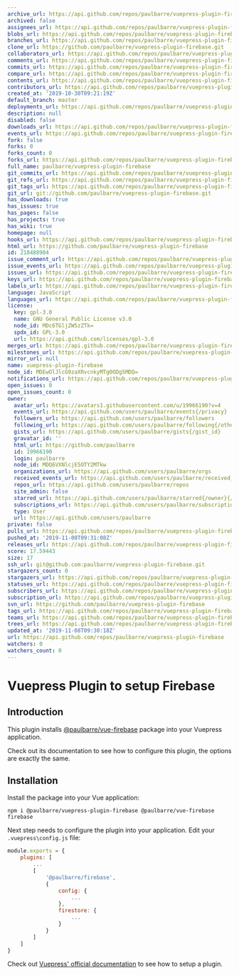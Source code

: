```yaml
---
archive_url: https://api.github.com/repos/paulbarre/vuepress-plugin-firebase/{archive_format}{/ref}
archived: false
assignees_url: https://api.github.com/repos/paulbarre/vuepress-plugin-firebase/assignees{/user}
blobs_url: https://api.github.com/repos/paulbarre/vuepress-plugin-firebase/git/blobs{/sha}
branches_url: https://api.github.com/repos/paulbarre/vuepress-plugin-firebase/branches{/branch}
clone_url: https://github.com/paulbarre/vuepress-plugin-firebase.git
collaborators_url: https://api.github.com/repos/paulbarre/vuepress-plugin-firebase/collaborators{/collaborator}
comments_url: https://api.github.com/repos/paulbarre/vuepress-plugin-firebase/comments{/number}
commits_url: https://api.github.com/repos/paulbarre/vuepress-plugin-firebase/commits{/sha}
compare_url: https://api.github.com/repos/paulbarre/vuepress-plugin-firebase/compare/{base}...{head}
contents_url: https://api.github.com/repos/paulbarre/vuepress-plugin-firebase/contents/{+path}
contributors_url: https://api.github.com/repos/paulbarre/vuepress-plugin-firebase/contributors
created_at: '2019-10-30T09:21:19Z'
default_branch: master
deployments_url: https://api.github.com/repos/paulbarre/vuepress-plugin-firebase/deployments
description: null
disabled: false
downloads_url: https://api.github.com/repos/paulbarre/vuepress-plugin-firebase/downloads
events_url: https://api.github.com/repos/paulbarre/vuepress-plugin-firebase/events
fork: false
forks: 0
forks_count: 0
forks_url: https://api.github.com/repos/paulbarre/vuepress-plugin-firebase/forks
full_name: paulbarre/vuepress-plugin-firebase
git_commits_url: https://api.github.com/repos/paulbarre/vuepress-plugin-firebase/git/commits{/sha}
git_refs_url: https://api.github.com/repos/paulbarre/vuepress-plugin-firebase/git/refs{/sha}
git_tags_url: https://api.github.com/repos/paulbarre/vuepress-plugin-firebase/git/tags{/sha}
git_url: git://github.com/paulbarre/vuepress-plugin-firebase.git
has_downloads: true
has_issues: true
has_pages: false
has_projects: true
has_wiki: true
homepage: null
hooks_url: https://api.github.com/repos/paulbarre/vuepress-plugin-firebase/hooks
html_url: https://github.com/paulbarre/vuepress-plugin-firebase
id: 218488904
issue_comment_url: https://api.github.com/repos/paulbarre/vuepress-plugin-firebase/issues/comments{/number}
issue_events_url: https://api.github.com/repos/paulbarre/vuepress-plugin-firebase/issues/events{/number}
issues_url: https://api.github.com/repos/paulbarre/vuepress-plugin-firebase/issues{/number}
keys_url: https://api.github.com/repos/paulbarre/vuepress-plugin-firebase/keys{/key_id}
labels_url: https://api.github.com/repos/paulbarre/vuepress-plugin-firebase/labels{/name}
language: JavaScript
languages_url: https://api.github.com/repos/paulbarre/vuepress-plugin-firebase/languages
license:
  key: gpl-3.0
  name: GNU General Public License v3.0
  node_id: MDc6TGljZW5zZTk=
  spdx_id: GPL-3.0
  url: https://api.github.com/licenses/gpl-3.0
merges_url: https://api.github.com/repos/paulbarre/vuepress-plugin-firebase/merges
milestones_url: https://api.github.com/repos/paulbarre/vuepress-plugin-firebase/milestones{/number}
mirror_url: null
name: vuepress-plugin-firebase
node_id: MDEwOlJlcG9zaXRvcnkyMTg0ODg5MDQ=
notifications_url: https://api.github.com/repos/paulbarre/vuepress-plugin-firebase/notifications{?since,all,participating}
open_issues: 0
open_issues_count: 0
owner:
  avatar_url: https://avatars1.githubusercontent.com/u/19966190?v=4
  events_url: https://api.github.com/users/paulbarre/events{/privacy}
  followers_url: https://api.github.com/users/paulbarre/followers
  following_url: https://api.github.com/users/paulbarre/following{/other_user}
  gists_url: https://api.github.com/users/paulbarre/gists{/gist_id}
  gravatar_id: ''
  html_url: https://github.com/paulbarre
  id: 19966190
  login: paulbarre
  node_id: MDQ6VXNlcjE5OTY2MTkw
  organizations_url: https://api.github.com/users/paulbarre/orgs
  received_events_url: https://api.github.com/users/paulbarre/received_events
  repos_url: https://api.github.com/users/paulbarre/repos
  site_admin: false
  starred_url: https://api.github.com/users/paulbarre/starred{/owner}{/repo}
  subscriptions_url: https://api.github.com/users/paulbarre/subscriptions
  type: User
  url: https://api.github.com/users/paulbarre
private: false
pulls_url: https://api.github.com/repos/paulbarre/vuepress-plugin-firebase/pulls{/number}
pushed_at: '2019-11-08T09:31:08Z'
releases_url: https://api.github.com/repos/paulbarre/vuepress-plugin-firebase/releases{/id}
score: 17.59443
size: 17
ssh_url: git@github.com:paulbarre/vuepress-plugin-firebase.git
stargazers_count: 0
stargazers_url: https://api.github.com/repos/paulbarre/vuepress-plugin-firebase/stargazers
statuses_url: https://api.github.com/repos/paulbarre/vuepress-plugin-firebase/statuses/{sha}
subscribers_url: https://api.github.com/repos/paulbarre/vuepress-plugin-firebase/subscribers
subscription_url: https://api.github.com/repos/paulbarre/vuepress-plugin-firebase/subscription
svn_url: https://github.com/paulbarre/vuepress-plugin-firebase
tags_url: https://api.github.com/repos/paulbarre/vuepress-plugin-firebase/tags
teams_url: https://api.github.com/repos/paulbarre/vuepress-plugin-firebase/teams
trees_url: https://api.github.com/repos/paulbarre/vuepress-plugin-firebase/git/trees{/sha}
updated_at: '2019-11-08T09:30:18Z'
url: https://api.github.com/repos/paulbarre/vuepress-plugin-firebase
watchers: 0
watchers_count: 0
---
```


# Vuepress Plugin to setup Firebase

## Introduction

This plugin installs [@paulbarre/vue-firebase](https://github.com/paulbarre/vue-firebase) package into your Vuepress application.

Check out its documentation to see how to configure this plugin, the options are exactly the same.

## Installation

Install the package into your Vue application:

```
npm i @paulbarre/vuepress-plugin-firebase @paulbarre/vue-firebase firebase
```

Next step needs to configure the plugin into your application. Edit your `.vuepress\config.js` file:

```js
module.exports = {
    plugins: [
        ...
        [
            '@paulbarre/firebase',
            {
                config: {
                    ...
                },
                firestore: {
                    ...
                }
            }
        ]
    ]
}
```

Check out [Vuepress' official documentation](https://vuepress.vuejs.org/plugin/using-a-plugin.html) to see how to setup a plugin.